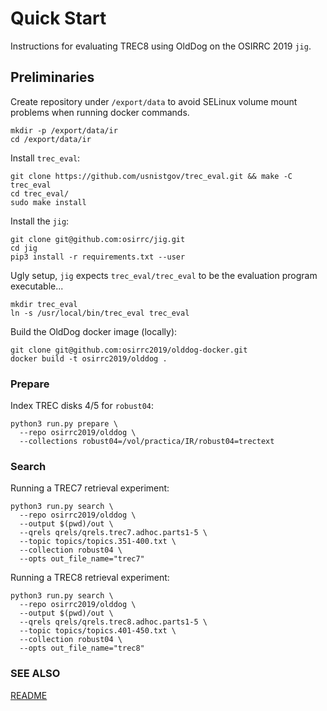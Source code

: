 # Quick Start

Instructions for evaluating TREC8 using OldDog on the OSIRRC 2019 `jig`.

## Preliminaries

Create repository under `/export/data` to avoid SELinux volume mount problems when running docker commands.

    mkdir -p /export/data/ir
    cd /export/data/ir

Install `trec_eval`:

    git clone https://github.com/usnistgov/trec_eval.git && make -C trec_eval
    cd trec_eval/
    sudo make install
 
Install the `jig`:

    git clone git@github.com:osirrc/jig.git
    cd jig
    pip3 install -r requirements.txt --user

Ugly setup, `jig` expects `trec_eval/trec_eval` to be the evaluation program executable...

    mkdir trec_eval
    ln -s /usr/local/bin/trec_eval trec_eval

Build the OldDog docker image (locally):

    git clone git@github.com:osirrc2019/olddog-docker.git
    docker build -t osirrc2019/olddog .

### Prepare

Index TREC disks 4/5 for `robust04`:

    python3 run.py prepare \
      --repo osirrc2019/olddog \
      --collections robust04=/vol/practica/IR/robust04=trectext

### Search

Running a TREC7 retrieval experiment:

    python3 run.py search \
      --repo osirrc2019/olddog \
      --output $(pwd)/out \
      --qrels qrels/qrels.trec7.adhoc.parts1-5 \
      --topic topics/topics.351-400.txt \
      --collection robust04 \
      --opts out_file_name="trec7"

Running a TREC8 retrieval experiment:

    python3 run.py search \
      --repo osirrc2019/olddog \
      --output $(pwd)/out \
      --qrels qrels/qrels.trec8.adhoc.parts1-5 \
      --topic topics/topics.401-450.txt \
      --collection robust04 \
      --opts out_file_name="trec8"

### SEE ALSO

[README](README.md)
